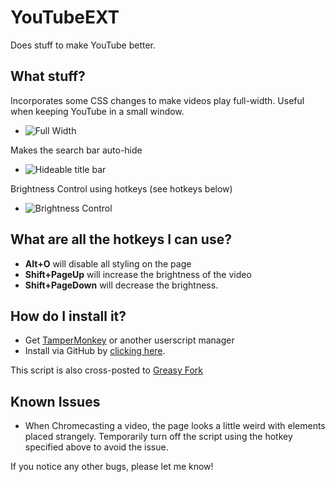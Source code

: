 # YouTubeEXT

Does stuff to make YouTube better.

## What stuff?

Incorporates some CSS changes to make videos play full-width. Useful when keeping YouTube in a small window.

- ![Full Width](http://i.imgur.com/jwr2ZMN.png)

Makes the search bar auto-hide

- ![Hideable title bar](http://i.imgur.com/nKo4RBj.gif)

Brightness Control using hotkeys (see hotkeys below)

- ![Brightness Control](http://i.imgur.com/noYJyr0.gif)

## What are all the hotkeys I can use?

- **Alt+O** will disable all styling on the page
- **Shift+PageUp** will increase the brightness of the video
- **Shift+PageDown** will decrease the brightness.

## How do I install it?

- Get [TamperMonkey](https://tampermonkey.net/) or another userscript manager
- Install via GitHub by [clicking here](https://raw.githubusercontent.com/skoshy/YoutubeEXT/master/userscript.user.js).

This script is also cross-posted to [Greasy Fork](https://greasyfork.org/en/scripts/21012-youtube-supreme)

## Known Issues

- When Chromecasting a video, the page looks a little weird with elements placed strangely. Temporarily turn off the script using the hotkey specified above to avoid the issue.

If you notice any other bugs, please let me know!